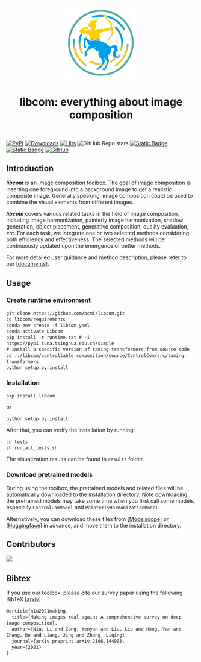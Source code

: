 <div align="center">
</br>
<img src="resources/LOGO.png" width="200" />

</div>

<h1 align="center">libcom: everything about image composition</h1>

</br>

[![PyPI](https://img.shields.io/pypi/v/libcom)](https://pypi.org/project/libcom)
[![Downloads](https://static.pepy.tech/badge/libcom)](https://pepy.tech/project/libcom)
[![Hits](https://hits.sh/github.com/bcmi/libcom.svg?label=views&extraCount=239)](https://hits.sh/github.com/bcmi/libcom/)
![GitHub Repo stars](https://img.shields.io/github/stars/bcmi/libcom)
[![Static Badge](https://img.shields.io/badge/Image%20Composition%20Demo-Green)](https://bcmi.sjtu.edu.cn/home/niuli/demo_image_composition/)
[![Static Badge](https://img.shields.io/badge/survey-arxiv%3A2106.14490-red)](https://arxiv.org/pdf/2106.14490.pdf)
[![GitHub](https://img.shields.io/github/license/bcmi/libcom)](https://github.com/bcmi/libcom/blob/main/LICENSE)

## Introduction
**_libcom_** is an image composition toolbox. The goal of image composition is inserting one foreground into a background image to get a realistic composite image. Generally speaking, image composition could be used to combine the visual elements from different images.

**_libcom_** covers various related tasks in the field of image composition, including image harmonization, painterly image harmonization, shadow generation, object placement, generative composition, quality evaluation, *etc*. For each task, we integrate one or two selected methods considering both efficiency and effectiveness. The selected methods will be continuously updated upon the emergence of better methods. 

For more detailed user guidance and method description, please refer to our [[documents]](https://libcom.readthedocs.io/en/latest/). 

## Usage

### Create runtime environment

```shell
git clone https://github.com/bcmi/libcom.git
cd libcom/requirements
conda env create -f libcom.yaml
conda activate Libcom
pip install -r runtime.txt # -i https://pypi.tuna.tsinghua.edu.cn/simple
# install a specific version of taming-transformers from source code
cd ../libcom/controllable_composition/source/ControlCom/src/taming-transformers
python setup.py install
```

### Installation
```shell
pip install libcom
```
or
```shell
python setup.py install
```
After that, you can verify the installation by running:
```shell
cd tests
sh run_all_tests.sh
```
The visualization results can be found in `results` folder.

### Download pretrained models
During using the toolbox, the pretrained models and related files will be automatically downloaded to the installation directory. Note downloading the pretrained models may take some time when you first call some models, especially `ControlComModel` and `PainterlyHarmonizationModel`.

Alternatively, you can download these files from [[Modelscope]](https://modelscope.cn/models/bcmizb/Libcom_pretrained_models/files) or [[Huggingface]](https://huggingface.co/BCMIZB/Libcom_pretrained_models/tree/main) in advance, and move them to the installation directory.

## Contributors

<a href="https://github.com/bcmi/libcom/graphs/contributors">
  <img src="https://contrib.rocks/image?repo=bcmi/libcom" />
</a>

## Bibtex

If you use our toolbox, please cite our survey paper using the following BibTeX  [[arxiv](https://arxiv.org/pdf/2106.14490.pdf)]:

```
@article{niu2021making,
  title={Making images real again: A comprehensive survey on deep image composition},
  author={Niu, Li and Cong, Wenyan and Liu, Liu and Hong, Yan and Zhang, Bo and Liang, Jing and Zhang, Liqing},
  journal={arXiv preprint arXiv:2106.14490},
  year={2021}
}
```
